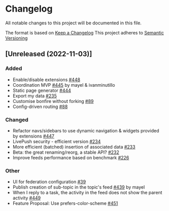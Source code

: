 # Changelog
All notable changes to this project will be documented in this file.

The format is based on [Keep a Changelog](https://keepachangelog.com/en/1.0.0/)
This project adheres to [Semantic Versioning](https://semver.org/spec/v2.0.0.html)

## [Unreleased (2022-11-03)]
### Added
- Enable/disable extensions [#448](https://github.com/bonfire-networks/bonfire-app/issues/448) 
- Coordination MVP [#445](https://github.com/bonfire-networks/bonfire-app/issues/445) by mayel & ivanminutillo
- Static page generator [#444](https://github.com/bonfire-networks/bonfire-app/issues/444) 
- Export my data [#235](https://github.com/bonfire-networks/bonfire-app/issues/235) 
- Customise bonfire without forking [#89](https://github.com/bonfire-networks/bonfire-app/issues/89) 
- Config-driven routing [#88](https://github.com/bonfire-networks/bonfire-app/issues/88) 

### Changed
- Refactor navs/sidebars to use dynamic navigation & widgets provided by extensions [#447](https://github.com/bonfire-networks/bonfire-app/issues/447) 
- LivePush security - efficient version [#234](https://github.com/bonfire-networks/bonfire-app/issues/234) 
- More efficient (batched) insertion of associated data [#233](https://github.com/bonfire-networks/bonfire-app/issues/233) 
- Beta: the great renaming/reorg, a stable API? [#232](https://github.com/bonfire-networks/bonfire-app/issues/232) 
- Improve feeds performance based on benchmark [#226](https://github.com/bonfire-networks/bonfire-app/issues/226) 

### Other
- UI for federation configuration [#39](https://github.com/bonfire-networks/bonfire-app/issues/39) 
- Publish creation of sub-topic in the topic's feed [#439](https://github.com/bonfire-networks/bonfire-app/issues/439) by mayel
- When I reply to a task, the activity in the feed does not show the parent activity [#449](https://github.com/bonfire-networks/bonfire-app/issues/449) 
- Feature Proposal: Use prefers-color-scheme [#451](https://github.com/bonfire-networks/bonfire-app/issues/451) 


